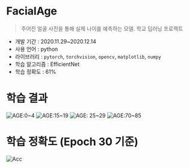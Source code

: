 # FacialAge
> 주어진 얼굴 사진을 통해 실제 나이를 예측하는 모델. 학교 딥러닝 프로젝트
- 개발 기간 : 2020.11.29~2020.12.14
- 사용 언어 : python
- 라이브러리 : `pytorch`, `torchvision`, `opencv`, `matplotlib`, `numpy`
- 학습 알고리즘 : EfficientNet
- 학습 정확도 : 61%

# 학습 결과
![AGE:0~4](https://user-images.githubusercontent.com/60098124/124762080-73133500-df6d-11eb-95ac-dd3fd14b1756.png)
![AGE:15~19](https://user-images.githubusercontent.com/60098124/124761997-5c6cde00-df6d-11eb-9543-ba667e379f2d.png)
![AGE: 25~29](https://user-images.githubusercontent.com/60098124/124761989-58d95700-df6d-11eb-90c4-2d35c083387a.png)
![AGE:70~85](https://user-images.githubusercontent.com/60098124/124762107-7dcdca00-df6d-11eb-9854-0a0c1b2fb48b.png)

# 학습 정확도 (Epoch 30 기준)
![Acc](https://user-images.githubusercontent.com/60098124/124762275-afdf2c00-df6d-11eb-9cc5-b63911c539e5.PNG)
